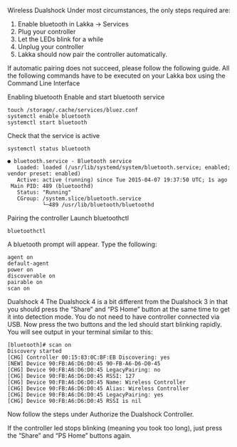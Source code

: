 Wireless Dualshock
Under most circumstances, the only steps required are:

1. Enable bluetooth in  Lakka → Services
2. Plug your controller
3. Let the LEDs blink for a while
4. Unplug your controller
5. Lakka should now pair the controller automatically.

If automatic pairing does not succeed, please follow the following guide. All the following commands have to be executed on your Lakka box using the Command Line Interface

Enabling bluetooth
Enable and start bluetooth service
```
touch /storage/.cache/services/bluez.conf
systemctl enable bluetooth
systemctl start bluetooth
```
Check that the service is active
```
systemctl status bluetooth

● bluetooth.service - Bluetooth service
   Loaded: loaded (/usr/lib/systemd/system/bluetooth.service; enabled; vendor preset: enabled)
   Active: active (running) since Tue 2015-04-07 19:37:50 UTC; 1s ago
 Main PID: 489 (bluetoothd)
   Status: "Running"
   CGroup: /system.slice/bluetooth.service
           └─489 /usr/lib/bluetooth/bluetoothd
```
Pairing the controller
Launch bluetoothctl
```
bluetoothctl
```
A bluetooth prompt will appear. Type the following:
```
agent on
default-agent
power on
discoverable on
pairable on
scan on
```
Dualshock 4
The  Dualshock 4 is a bit different from the  Dualshock 3 in that you should press the “Share” and “PS Home” button at the same time to get it into detection mode. You do not need to have controller connected via USB. Now press the two buttons and the led should start blinking rapidly. You will see output in your terminal similar to this:
```
[bluetooth]# scan on
Discovery started
[CHG] Controller 00:15:83:0C:BF:EB Discovering: yes
[NEW] Device 90:FB:A6:D6:D0:45 90-FB-A6-D6-D0-45
[CHG] Device 90:FB:A6:D6:D0:45 LegacyPairing: no
[CHG] Device 90:FB:A6:D6:D0:45 RSSI: 127
[CHG] Device 90:FB:A6:D6:D0:45 Name: Wireless Controller
[CHG] Device 90:FB:A6:D6:D0:45 Alias: Wireless Controller
[CHG] Device 90:FB:A6:D6:D0:45 LegacyPairing: yes
[CHG] Device 90:FB:A6:D6:D0:45 RSSI is nil
```
Now follow the steps under Authorize the Dualshock Controller.


If the controller led stops blinking (meaning you took too long), just press the “Share” and “PS Home” buttons again.
